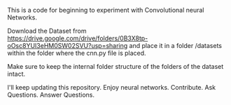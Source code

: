 This is a code for beginning to experiment with Convolutional neural Networks. 

Download the Dataset from https://drive.google.com/drive/folders/0B3X8tp-oOsc8YUI3eHM0SW02SVU?usp=sharing 
and place it in a folder /datasets within the folder where the cnn.py file is placed. 

Make sure to keep the internal folder structure of the folders of the dataset intact. 

I'll keep updating this repository. 
Enjoy neural networks. Contribute. Ask Questions. Answer Questions. 

